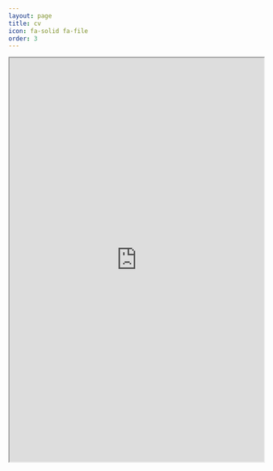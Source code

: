 ```yaml
---
layout: page
title: cv
icon: fa-solid fa-file
order: 3
---
```


<iframe src="https://docs.google.com/viewer?url=https://raw.githubusercontent.com/caterer-z-t/caterer-z-t.github.io/47ee50a28b291db7ce0173aaad5e410351bba77b/assets/pdf/zc_cv_academia.pdf&embedded=true" width="100%" height="800px"></iframe>

